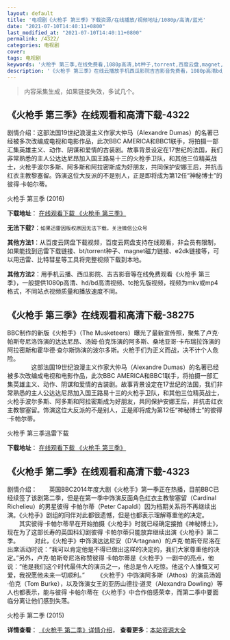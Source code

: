 ```yaml
---
layout: default
title: '电视剧《火枪手 第三季》下载资源/在线播放/视频地址/1080p/高清/蓝光'
date: "2021-07-10T14:40:11+0800"
last_modified_at: "2021-07-10T14:40:11+0800"
permalink: /4322/
categories: 电视剧
cover:
tags: 电视剧
keywords: '火枪手 第三季,在线免费看,1080p高清,bt种子,torrent,百度云盘,magnet,磁力链,迅雷下载资源'
description: '《火枪手 第三季》在线云播放手机西瓜影院吉吉影音免费看，1080p高清bd/hd未删减完整版和tc抢先枪版，mkv/mp4格式，附带bt/torrent种子、magnet/磁力链、百度云盘、网盘资源迅雷下载链接'
---
```


>内容采集生成，如果链接失效，多试几个。


## 《火枪手 第三季》在线观看和高清下载-4322

剧情介绍：这部法国19世纪浪漫主义作家大仲马（Alexandre Dumas）的名著已经被多次改编成电视和电影作品，此次BBC AMERICA和BBC1联手，将拍摄一部汇集英雄主义、动作、阴谋和爱情的古装剧。故事背景设定在17世纪的法国，我们非常熟悉的主人公达达尼昂加入国王路易十三的火枪手卫队，和其他三位精英战士，火枪手波尔多斯、阿多斯和阿拉密斯成为好朋友，共同保护安娜王后，并抗击红衣主教黎塞留。饰演这位大反派的不是别人，正是即将成为第12任“神秘博士”的彼得·卡帕尔蒂。


火枪手 第三季 (2016)

**下载地址**： [在线观看下载 《火枪手 第三季》](https://www.btbtdy.me/btdy/dy6288.html) 


**无法下载?**：`如果迅雷因版权原因无法下载，关注微信公众号 `

**其他方法1**：从百度云网盘下载视频，百度云网盘支持在线观看，非会员有限制，如果能找到迅雷下载链接、bt/torrent种子、magnet磁力链接、e2dk链接等，可以用迅雷、比特彗星等工具将完整视频下载到本地。

**其他方法2**：用手机云播、西瓜影院、吉吉影音等在线免费观看《火枪手 第三季》，一般提供1080p高清、hd/bd高清视频、tc抢先版视频，视频为mkv或mp4格式，不同站点视频质量和播放速度不同。


## 《火枪手 第三季》在线观看和高清下载-38275

BBC制作的新版《火枪手》（The Musketeers）曝光了最新宣传照，聚焦了卢克·帕斯夸尼洛饰演的达达尼昂、汤姆&middot;伯克饰演的阿多斯、桑地亚哥&middot;卡布瑞拉饰演的阿拉密斯和霍华德&middot;查尔斯饰演的波尔多斯。火枪手们为正义而战，决不计个人危险。<br />　　　　这部法国19世纪浪漫主义作家大仲马（Alexandre Dumas）的名著已经被多次改编成电视和电影作品，此次BBC AMERICA和BBC1联手，将拍摄一部汇集英雄主义、动作、阴谋和爱情的古装剧。故事背景设定在17世纪的法国，我们非常熟悉的主人公达达尼昂加入国王路易十三的火枪手卫队，和其他三位精英战士，火枪手波尔多斯、阿多斯和阿拉密斯成为好朋友，共同保护安娜王后，并抗击红衣主教黎塞留。饰演这位大反派的不是别人，正是即将成为第12任&ldquo;神秘博士”的彼得&middot;卡帕尔蒂。<!---剧情end--->


火枪手 第三季迅雷下载

**下载地址**： [在线观看下载 《火枪手 第三季》](https://www.993dy.com//vod-detail-id-10304.html) 


## 《火枪手 第二季》在线观看和高清下载-4323

剧情介绍：　　英国BBC2014年度大剧《火枪手》第一季正在热播，目前BBC已经续签了该剧第二季，但是在第一季中饰演反面角色红衣主教黎塞留（Cardinal Richelieu）的男星彼得 卡帕尔蒂（Peter Capaldi）因为档期关系将不再继续出演。《火枪手》剧组的同伴对此都很遗憾，但是也都表示理解尊重他的决定。  　　其实彼得·卡帕尔蒂早在开始拍摄《火枪手》时就已经确定接拍《神秘博士》，现在为了这部长寿的英国科幻剧彼得 卡帕尔蒂只能放弃继续出演《火枪手》第二季。  　　对此，《火枪手》中饰演达达尼安（D'Artagnan）的卢克·帕斯夸尼洛在出席活动时说：“我可以肯定他是不得已做出这样的决定的，我们大家尊重他的决定。”另外，卢克·帕斯夸尼洛称赞彼得 卡帕尔蒂是《火枪手》一剧中的亮点，他说：“他是我们这个时代最伟大的演员之一，他总是令人吃惊。他这个人慷慨又可爱，我祝愿他未来一切顺利。”  　　《火枪手》中饰演阿多斯（Athos）的演员汤姆·伯克（Tom Burke），以及饰演女王的亚历山德拉·道灵（Alexandra Dowling）等人也都表示，能与彼得 卡帕尔蒂在《火枪手》中合作倍感荣幸，而第二季中要面临分离让他们感到失落。


火枪手 第二季 (2015)

**详情查看**： [《火枪手 第二季》详情介绍](/movie/4323/)， **查看更多**：[本站资源大全](/movie/t/all/)

